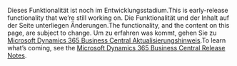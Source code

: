 <span data-ttu-id="1aead-101">Dieses Funktionalität ist noch im Entwicklungsstadium.</span><span class="sxs-lookup"><span data-stu-id="1aead-101">This is early-release functionality that we’re still working on.</span></span> <span data-ttu-id="1aead-102">Die Funktionalität und der Inhalt auf der Seite unterliegen Änderungen.</span><span class="sxs-lookup"><span data-stu-id="1aead-102">The functionality, and the content on this page, are subject to change.</span></span> <span data-ttu-id="1aead-103">Um zu erfahren was kommt, gehen Sie zu [Microsoft Dynamics 365 Business Central Aktualisierungshinweis](https://go.microsoft.com/fwlink/?linkid=2047422).</span><span class="sxs-lookup"><span data-stu-id="1aead-103">To learn what’s coming, see the [Microsoft Dynamics 365 Business Central Release Notes](https://go.microsoft.com/fwlink/?linkid=2047422).</span></span>
